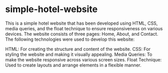 # simple-hotel-website
This is a simple hotel website that has been developed using HTML, CSS, media queries, and the float technique to ensure responsiveness on various devices. The website consists of three pages: Home, About, and Contact.
The following technologies were used to develop this website:

HTML: For creating the structure and content of the website.
CSS: For styling the website and making it visually appealing.
Media Queries: To make the website responsive across various screen sizes.
Float Technique: Used to create layouts and arrange elements in a flexible manner.
